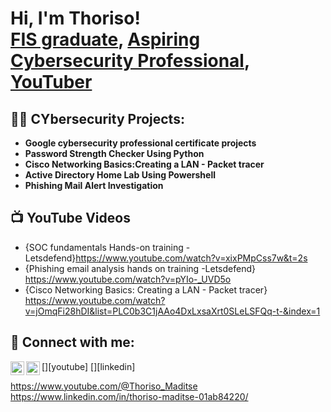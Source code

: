 <h1>Hi, I'm Thoriso! <br/><a href="https://github.com/ThorisoM-hub/ThorisoM-hub">FIS graduate</a>, <a href="https://www.linkedin.com/in/joshmadakor/">Aspiring Cybersecurity Professional</a>, <a href="https://www.youtube.com/@Thoriso_Maditse">YouTuber</a></h1>

<h2>👨‍💻 CYbersecurity Projects:</h2>

- <b>Google cybersecurity professional certificate projects</b>
- <b>Password Strength Checker Using Python</b>
- <b>Cisco Networking Basics:Creating a LAN - Packet tracer </b>
- <b>Active Directory Home Lab Using Powershell</b>
- <b> Phishing Mail Alert Investigation  </b>



  
  



<h2>📺 YouTube Videos</h2>

- {SOC fundamentals Hands-on training - Letsdefend}https://www.youtube.com/watch?v=xixPMpCss7w&t=2s
-  {Phishing email analysis hands on training -Letsdefend} https://www.youtube.com/watch?v=pYIo-_UVD5o
- {Cisco Networking Basics: Creating a LAN - Packet tracer} https://www.youtube.com/watch?v=jOmqFi28hDI&list=PLC0b3C1jAAo4DxLxsaXrt0SLeLSFQq-t-&index=1

<h2> 🤳 Connect with me:</h2>

[<img align="left" alt="Thoriso Maditse | YouTube" width="22px" src="https://cdn.jsdelivr.net/npm/simple-icons@v3/icons/youtube.svg" />][youtube]
[<img align="left" alt="Thorisomaditse | LinkedIn" width="22px" src="https://cdn.jsdelivr.net/npm/simple-icons@v3/icons/linkedin.svg" />][linkedin]

https://www.youtube.com/@Thoriso_Maditse
https://www.linkedin.com/in/thoriso-maditse-01ab84220/



<!--
**joshmadakor1/joshmadakor1** is a ✨ _special_ ✨ repository because its `README.md` (this file) appears on your GitHub profile.

Here are some ideas to get you started:

- 🔭 I’m currently working on ...
- 🌱 I’m currently learning ...
- 👯 I’m looking to collaborate on ...
- 🤔 I’m looking for help with ...
- 💬 Ask me about ...
- 📫 How to reach me: ...
- 😄 Pronouns: ...
- ⚡ Fun fact: ...
-->
